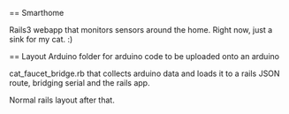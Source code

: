 == Smarthome

Rails3 webapp that monitors sensors around the home.  Right now, just a sink for my cat.  :)

== Layout
Arduino folder for arduino code to be uploaded onto an arduino

cat_faucet_bridge.rb that collects arduino data and loads it to a rails JSON route, bridging serial and the rails app.

Normal rails layout after that.